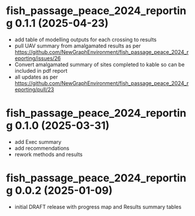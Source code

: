 # fish_passage_peace_2024_reporting 0.1.1 (2025-04-23)

- add table of modelling outputs for each crossing to results
- pull UAV summary from amalgamated results as per https://github.com/NewGraphEnvironment/fish_passage_peace_2024_reporting/issues/26
- Convert amalgamated summary of sites completed to kable so can be included in pdf report
- all updates as per https://github.com/NewGraphEnvironment/fish_passage_peace_2024_reporting/pull/23


# fish_passage_peace_2024_reporting 0.1.0 (2025-03-31)

- add Exec summary
- add recommendations
- rework methods and results

# fish_passage_peace_2024_reporting 0.0.2 (2025-01-09)

- initial DRAFT release with progress map and Results summary tables



